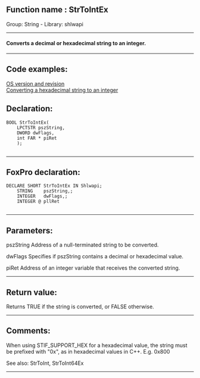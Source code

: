 
## Function name : StrToIntEx
Group: String - Library: shlwapi    
***  


#### Converts a decimal or hexadecimal string to an integer.
***  


## Code examples:
[OS version and revision](../../samples/sample_022.md)  
[Converting a hexadecimal string to an integer](../../samples/sample_107.md)  

## Declaration:
```foxpro  
BOOL StrToIntEx(
    LPCTSTR pszString,
    DWORD dwFlags,
    int FAR * piRet
    );
  
```  
***  


## FoxPro declaration:
```foxpro  
DECLARE SHORT StrToIntEx IN Shlwapi;
	STRING    pszString,;
	INTEGER   dwFlags,;
	INTEGER @ pllRet
  
```  
***  


## Parameters:
pszString 
Address of a null-terminated string to be converted. 

dwFlags 
Specifies if pszString contains a decimal or hexadecimal value.   

piRet 
Address of an integer variable that receives the converted string.  
***  


## Return value:
Returns TRUE if the string is converted, or FALSE otherwise.  
***  


## Comments:
When using STIF_SUPPORT_HEX for a hexadecimal value, the string must be prefixed with "0x", as in hexadecimal values in C++. E.g. 0x800  
  
See also: StrToInt, StrToInt64Ex   
  
***  

